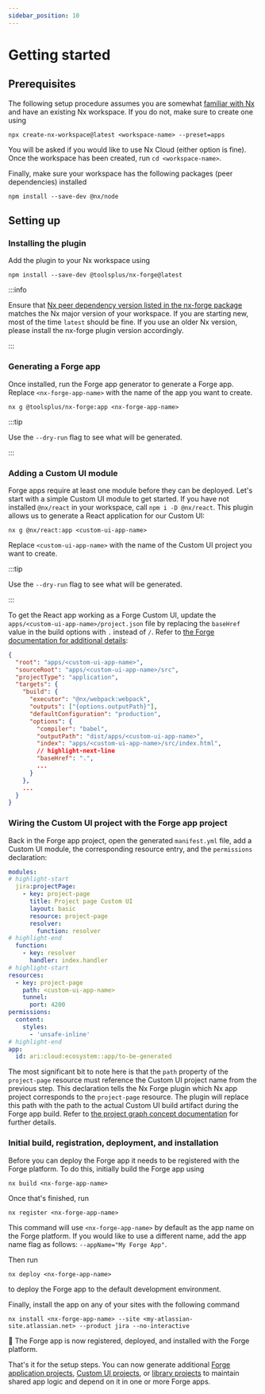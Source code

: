 ```yaml
---
sidebar_position: 10
---
```


# Getting started

## Prerequisites

The following setup procedure assumes you are somewhat [familiar with Nx](https://nx.dev/getting-started/intro) and have an existing Nx workspace. If you do not, make sure to create one using

```shell
npx create-nx-workspace@latest <workspace-name> --preset=apps
```

You will be asked if you would like to use Nx Cloud (either option is fine). Once the workspace has been created, run `cd <workspace-name>`.

Finally, make sure your workspace has the following packages (peer dependencies) installed

```shell
npm install --save-dev @nx/node
```

## Setting up

### Installing the plugin

Add the plugin to your Nx workspace using

```shell
npm install --save-dev @toolsplus/nx-forge@latest
```

:::info

Ensure that [Nx peer dependency version listed in the nx-forge package](https://github.com/toolsplus/nx-forge/blob/d656cbb61a008d4112a847262e9e88be2f65cf32/packages/nx-forge/package.json#L10) matches the Nx major version of your workspace. If you are starting new, most of the time `latest` should be fine. If you use an older Nx version, please install the nx-forge plugin version accordingly. 

:::

### Generating a Forge app

Once installed, run the Forge app generator to generate a Forge app. Replace `<nx-forge-app-name>` with the name of the app you want to create.

```shell
nx g @toolsplus/nx-forge:app <nx-forge-app-name>
```

:::tip

Use the `--dry-run` flag to see what will be generated.

:::

### Adding a Custom UI module

Forge apps require at least one module before they can be deployed. Let's start with a simple Custom UI module to get started. If you have not installed `@nx/react` in your workspace, call `npm i -D @nx/react`. This plugin allows us to generate a React application for our Custom UI:

```shell
nx g @nx/react:app <custom-ui-app-name>
```

Replace `<custom-ui-app-name>` with the name of the Custom UI project you want to create.

:::tip

Use the `--dry-run` flag to see what will be generated.

:::

To get the React app working as a Forge Custom UI, update the `apps/<custom-ui-app-name>/project.json` file by replacing the `baseHref` value in the build options with `.` instead of `/`. Refer to [the Forge documentation for additional details](https://developer.atlassian.com/platform/forge/custom-ui/#accessing-static-assets):

```json showLineNumbers
{
  "root": "apps/<custom-ui-app-name>",
  "sourceRoot": "apps/<custom-ui-app-name>/src",
  "projectType": "application",
  "targets": {
    "build": {
      "executor": "@nx/webpack:webpack",
      "outputs": ["{options.outputPath}"],
      "defaultConfiguration": "production",
      "options": {
        "compiler": "babel",
        "outputPath": "dist/apps/<custom-ui-app-name>",
        "index": "apps/<custom-ui-app-name>/src/index.html",
        // highlight-next-line
        "baseHref": ".",
        ...
      }
    },
    ...
  }
}
```

### Wiring the Custom UI project with the Forge app project

Back in the Forge app project, open the generated `manifest.yml` file, add a Custom UI module, the corresponding resource entry, and the `permissions` declaration:

```yaml showLineNumbers
modules:
# highlight-start
  jira:projectPage:
    - key: project-page
      title: Project page Custom UI
      layout: basic
      resource: project-page
      resolver:
        function: resolver
# highlight-end  
  function:
    - key: resolver
      handler: index.handler
# highlight-start
resources:
  - key: project-page
    path: <custom-ui-app-name>
    tunnel:
      port: 4200
permissions:
  content:
    styles:
      - 'unsafe-inline'
# highlight-end
app:
  id: ari:cloud:ecosystem::app/to-be-generated
```

The most significant bit to note here is that the `path` property of the `project-page` resource must reference the Custom UI project name from the previous step. This declaration tells the Nx Forge plugin which Nx app project corresponds to the `project-page` resource. The plugin will replace this path with the path to the actual Custom UI build artifact during the Forge app build. Refer to [the project graph concept documentation](./concepts/project-graph.md) for further details.

### Initial build, registration, deployment, and installation

Before you can deploy the Forge app it needs to be registered with the Forge platform. To do this, initially build the Forge app using

```shell
nx build <nx-forge-app-name>
```

Once that's finished, run

```shell
nx register <nx-forge-app-name>
```

This command will use `<nx-forge-app-name>` by default as the app name on the Forge platform. If you would like to use a different name, add the app name flag as follows: `--appName="My Forge App"`.

Then run

```shell
nx deploy <nx-forge-app-name>
```

to deploy the Forge app to the default development environment.

Finally, install the app on any of your sites with the following command

```shell
nx install <nx-forge-app-name> --site <my-atlassian-site.atlassian.net> --product jira --no-interactive
```

🎉 The Forge app is now registered, deployed, and installed with the Forge platform.

That's it for the setup steps. You can now generate additional [Forge application projects](./guides/generating-a-forge-app.md), [Custom UI projects](./guides/adding-a-custom-ui-module.mdx), or [library projects](https://nx.dev/concepts/more-concepts/applications-and-libraries) to maintain shared app logic and depend on it in one or more Forge apps.
